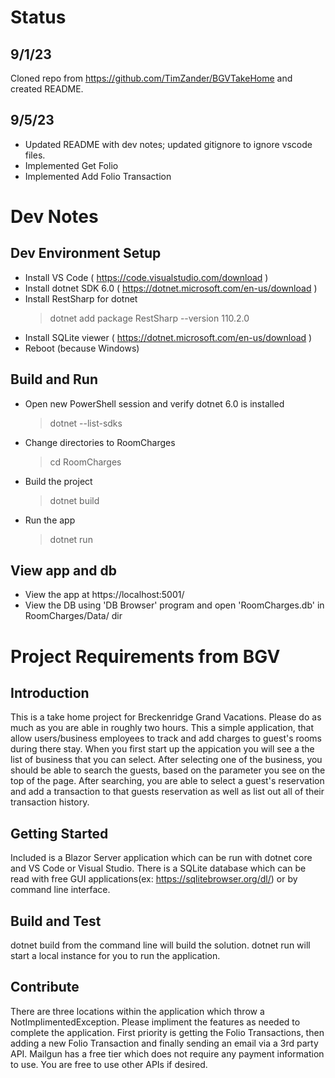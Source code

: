 # Status

## 9/1/23
Cloned repo from https://github.com/TimZander/BGVTakeHome and created README.

## 9/5/23
- Updated README with dev notes; updated gitignore to ignore vscode files.
- Implemented Get Folio
- Implemented Add Folio Transaction

# Dev Notes

## Dev Environment Setup
- Install VS Code ( https://code.visualstudio.com/download )
- Install dotnet SDK 6.0 ( https://dotnet.microsoft.com/en-us/download )
- Install RestSharp for dotnet
  > dotnet add package RestSharp --version 110.2.0
- Install SQLite viewer ( https://dotnet.microsoft.com/en-us/download )
- Reboot (because Windows)

## Build and Run
- Open new PowerShell session and verify dotnet 6.0 is installed
  > dotnet --list-sdks
- Change directories to RoomCharges
  > cd RoomCharges
- Build the project
  > dotnet build
- Run the app
  > dotnet run

## View app and db
- View the app at https://localhost:5001/
- View the DB using 'DB Browser' program and open 'RoomCharges.db' in RoomCharges/Data/ dir

# Project Requirements from BGV

## Introduction
This is a take home project for Breckenridge Grand Vacations. Please do as much as you are able in roughly two hours. This a simple application, that allow users/business employees to track and add charges to guest's rooms during there stay. When you first start up the appication you will see a the list of business that you can select. After selecting one of the business, you should be able to search the guests, based on the parameter you see on the top of the page. After searching, you are able to select a guest's reservation and add a transaction to that guests reservation as well as list out all of their transaction history.

## Getting Started
Included is a Blazor Server application which can be run with dotnet core and VS Code or Visual Studio.
There is a SQLite database which can be read with free GUI applications(ex: https://sqlitebrowser.org/dl/) or by command line interface.

## Build and Test
dotnet build from the command line will build the solution. dotnet run will start a local instance for you to run the application.

## Contribute
There are three locations within the application which throw a NotImplimentedException. Please impliment the features as needed to complete the application.
First priority is getting the Folio Transactions, then adding a new Folio Transaction and finally sending an email via a 3rd party API. Mailgun has a free tier which does not require any payment information to use. You are free to use other APIs if desired.
